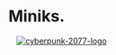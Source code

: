 # Miniks.

⠀
<a href="https://ibb.co/Mpd9Qwq"><img src="https://i.ibb.co/2PJ5HVX/cyberpunk-2077-logo.png" alt="cyberpunk-2077-logo" border="0"></a>
